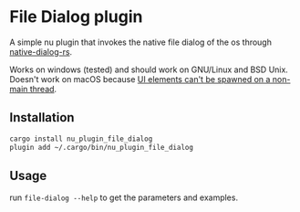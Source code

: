 # File Dialog plugin

A simple nu plugin that invokes the native file dialog of the os through [native-dialog-rs](https://github.com/native-dialog-rs/native-dialog-rs).

Works on windows (tested) and should work on GNU/Linux and BSD Unix. Doesn't work on macOS because [UI elements can't be spawned on a non-main thread](https://github.com/native-dialog-rs/native-dialog-rs?tab=readme-ov-file#why-the-program-crashed-when-opening-a-dialog-on-macos).

## Installation
```sh
cargo install nu_plugin_file_dialog
plugin add ~/.cargo/bin/nu_plugin_file_dialog
```

## Usage

run `file-dialog --help` to get the parameters and examples.
